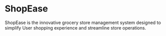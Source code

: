 # ShopEase
ShopEase is the innovative grocery store management system designed to simplify User shopping experience and streamline store operations.
